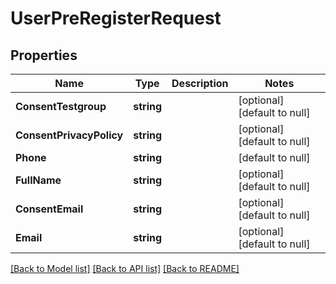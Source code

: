 # UserPreRegisterRequest

## Properties
Name | Type | Description | Notes
------------ | ------------- | ------------- | -------------
**ConsentTestgroup** | **string** |  | [optional] [default to null]
**ConsentPrivacyPolicy** | **string** |  | [optional] [default to null]
**Phone** | **string** |  | [default to null]
**FullName** | **string** |  | [optional] [default to null]
**ConsentEmail** | **string** |  | [optional] [default to null]
**Email** | **string** |  | [optional] [default to null]

[[Back to Model list]](../README.md#documentation-for-models) [[Back to API list]](../README.md#documentation-for-api-endpoints) [[Back to README]](../README.md)


